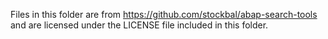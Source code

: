 Files in this folder are from https://github.com/stockbal/abap-search-tools and are licensed under the LICENSE file included in this folder.